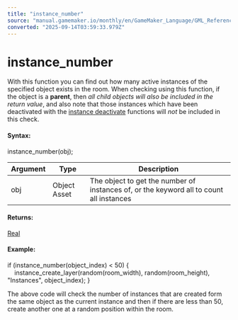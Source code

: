 ```yaml
---
title: "instance_number"
source: "manual.gamemaker.io/monthly/en/GameMaker_Language/GML_Reference/Asset_Management/Instances/instance_number.htm"
converted: "2025-09-14T03:59:33.979Z"
---
```


# instance\_number

With this function you can find out how many active instances of the specified object exists in the room. When checking using this function, if the object is a **parent**, then _all child objects will also be included in the return value_, and also note that those instances which have been deactivated with the [instance deactivate](Deactivating_Instances/Deactivating_Instances.md) functions will _not_ be included in this check.

#### Syntax:

instance\_number(obj);

| Argument | Type | Description |
| --- | --- | --- |
| obj | Object Asset | The object to get the number of instances of, or the keyword all to count all instances |

#### Returns:

[Real](../../../GML_Overview/Data_Types.md)

#### Example:

if (instance\_number(object\_index) < 50)
{
    instance\_create\_layer(random(room\_width), random(room\_height), "Instances", object\_index);
}

The above code will check the number of instances that are created form the same object as the current instance and then if there are less than 50, create another one at a random position within the room.